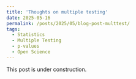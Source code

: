 ```yaml
---
title: 'Thoughts on multiple testing'
date: 2025-05-16
permalink: /posts/2025/05/blog-post-multtest/
tags:
  - Statistics
  - Multiple Testing
  - p-values
  - Open Science
---
```


This post is under construction.
